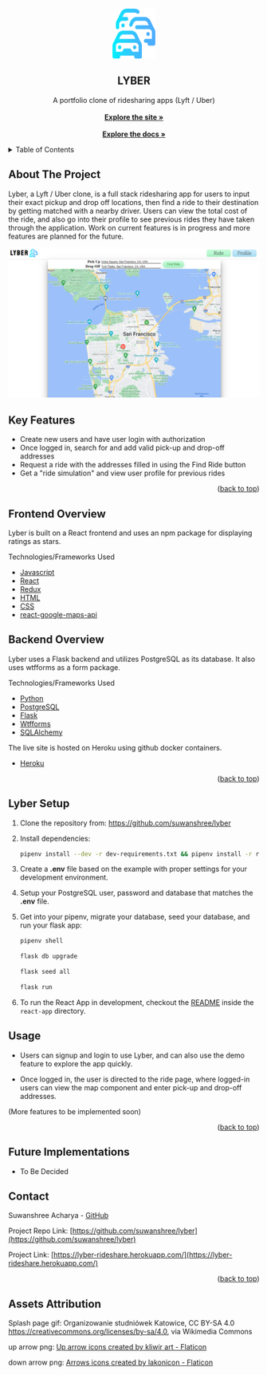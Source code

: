 <div id="top"></div>

<!-- PROJECT LOGO -->
<br />
<div align="center">
  <!-- <a href="https://github.com/suwanshree/lyber"> -->
    <img src="react-app/src/images/logo.png" alt="Logo" width="86" height="100">
  </a>

<h2 align="center">LYBER</h2>

  <p align="center">
    A portfolio clone of ridesharing apps (Lyft / Uber)
    <br />
    <br />
    <a href="https://lyber-rideshare.herokuapp.com/"><strong>Explore the site »</strong></a>
    <br />
    <br />
    <a href="https://github.com/suwanshree/lyber/wiki"><strong>Explore the docs »</strong></a>
    <br />
  </p>
</div>

<!-- TABLE OF CONTENTS -->
<details>
  <summary>Table of Contents</summary>
  <ol>
    <li><a href="#about-the-project">About The Project</a></li>
    <li><a href="#key-features">Key Features</a></li>
    <li><a href="#frontend-overview">Frontend Overview</a></li>
    <li><a href="#backend-overview">Backend Overview</a></li>
    <li><a href="#lyber-setup">Lyber Setup</a></li>
    <li><a href="#usage">Usage</a></li>
    <li><a href="#future-implementations">Future Implementations</a></li>
    <li><a href="#contact">Contact</a></li>
    <li><a href="#attribution">Attribution</a></li>
  </ol>
</details>

<!-- ABOUT THE PROJECT -->

## About The Project

Lyber, a Lyft / Uber clone, is a full stack ridesharing app for users to input their exact pickup and drop off locations, then find a ride to their destination by getting matched with a nearby driver. Users can view the total cost of the ride, and also go into their profile to see previous rides they have taken through the application. Work on current features is in progress and more features are planned for the future.

<img src="react-app/src/images/lyber_wglcrn.png" width=auto height=auto>

## Key Features

- Create new users and have user login with authorization
- Once logged in, search for and add valid pick-up and drop-off addresses
- Request a ride with the addresses filled in using the Find Ride button
- Get a "ride simulation" and view user profile for previous rides

<p align="right">(<a href="#top">back to top</a>)</p>

<!-- BUILT WITH -->

## Frontend Overview

Lyber is built on a React frontend and uses an npm package for displaying ratings as stars.

Technologies/Frameworks Used

- [Javascript](https://www.javascript.com)
- [React](https://reactjs.org/)
- [Redux](https://redux.js.org/)
- [HTML](https://developer.mozilla.org/en-US/docs/Web/HTML)
- [CSS](https://developer.mozilla.org/en-US/docs/Web/CSS)
- [react-google-maps-api](https://react-google-maps-api-docs.netlify.app/)

## Backend Overview

Lyber uses a Flask backend and utilizes PostgreSQL as its database. It also uses wtfforms as a form package.

Technologies/Frameworks Used

- [Python](https://www.python.org/)
- [PostgreSQL](https://www.postgresql.org/docs/)
- [Flask](https://flask.palletsprojects.com/en/2.1.x/)
- [Wtfforms](https://wtforms.readthedocs.io/)
- [SQLAlchemy](https://www.sqlalchemy.org/)

The live site is hosted on Heroku using github docker containers.

- [Heroku](https://www.heroku.com)

<p align="right">(<a href="#top">back to top</a>)</p>

## Lyber Setup

1. Clone the repository from: https://github.com/suwanshree/lyber
2. Install dependencies:

   ```bash
   pipenv install --dev -r dev-requirements.txt && pipenv install -r requirements.txt
   ```

3. Create a **.env** file based on the example with proper settings for your
   development environment.
4. Setup your PostgreSQL user, password and database that matches the **.env** file.
5. Get into your pipenv, migrate your database, seed your database, and run your flask app:

   ```bash
   pipenv shell
   ```

   ```bash
   flask db upgrade
   ```

   ```bash
   flask seed all
   ```

   ```bash
   flask run
   ```

6. To run the React App in development, checkout the [README](./react-app/README.md) inside the `react-app` directory.

<!-- USAGE EXAMPLES -->

## Usage

- Users can signup and login to use Lyber, and can also use the demo feature to explore the app quickly.

- Once logged in, the user is directed to the ride page, where logged-in users can view the map component and enter pick-up and drop-off addresses.

(More features to be implemented soon)

<p align="right">(<a href="#top">back to top</a>)</p>

<!-- FUTURE IMPLEMENTATIONS -->

## Future Implementations

- To Be Decided

<!-- CONTACT -->

## Contact

Suwanshree Acharya - [GitHub](https://github.com/suwanshree)

Project Repo Link: [https://github.com/suwanshree/lyber](https://github.com/suwanshree/lyber)

Project Link: [https://lyber-rideshare.herokuapp.com/](https://lyber-rideshare.herokuapp.com/)

<p align="right">(<a href="#top">back to top</a>)</p>

<!-- ATTRIBUTION -->

## Assets Attribution

Splash page gif:
Organizowanie studniówek Katowice, CC BY-SA 4.0 <https://creativecommons.org/licenses/by-sa/4.0>, via Wikimedia Commons

up arrow png:
<a href="https://www.flaticon.com/free-icons/up-arrow" title="up arrow icons">Up arrow icons created by kliwir art - Flaticon</a>

down arrow png:
<a href="https://www.flaticon.com/free-icons/arrows" title="arrows icons">Arrows icons created by lakonicon - Flaticon</a>
